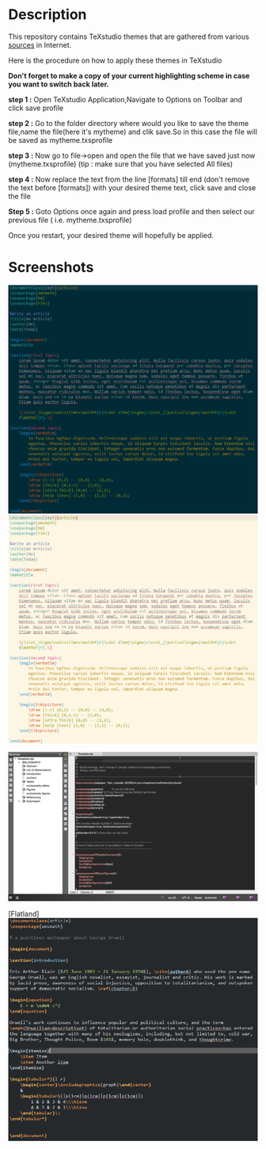 # Description

This repository contains TeXstudio themes that are gathered from various [sources](sources) in Internet.


Here is the procedure on how to apply these themes in TeXstudio

**Don't forget to make a copy of your current highlighting scheme in case you want to switch back later.**

**step 1 :** Open TeXstudio Application,Navigate to Options on Toolbar and click save profile

**step 2 :** Go to the folder directory where would you like to save the theme file,name the file(here it's mytheme) and clik save.So in this case the file will be saved as mytheme.txsprofile

**step 3 :** Now go to file->open and open the file that we have saved just now (mytheme.txsprofile) (tip : make sure that you have selected All files)

**step 4 :** Now replace the text from the line [formats] till end (don't remove the text before [formats]) with your desired theme text, click save and close the file

**Step 5 :** Goto Options once again and press load profile and then select our previous file ( i.e. mytheme.txsprofile)

Once you restart, your desired theme will hopefully be applied.

# Screenshots
![alt Solarized_Dark](Screenshots/Solarized_Dark.png)
![alt Solarized_Light](Screenshots/Solarized_Light.png)

![alt Monokai](Screenshots/Monokai.png)

[Flatland]![alt Flatland](Screenshots/Flatland.png)
